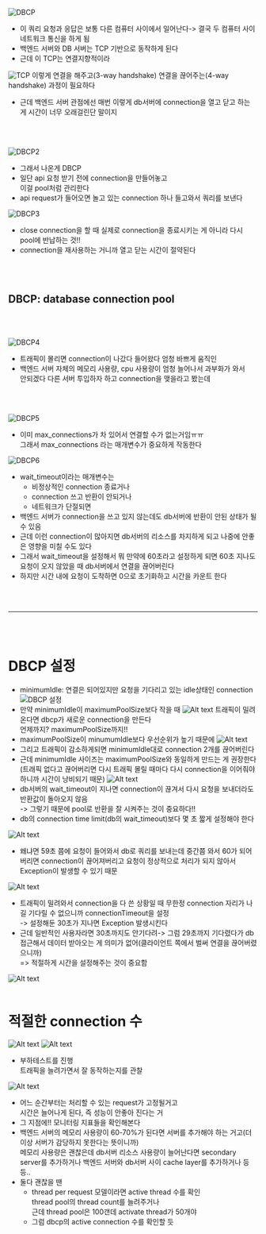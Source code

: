 ![DBCP](./image_/image.png)
- 이 쿼리 요청과 응답은 보통 다른 컴퓨터 사이에서 일어난다-> 결국 두 컴퓨터 사이 네트워크 통신을 하게 됨
- 백엔드 서버와 DB 서버는 TCP 기반으로 동작하게 된다
- 근데 이 TCP는 연결지향적이라 

![TCP](./image_/image-1.png)
    이렇게 연결을 해주고(3-way handshake) 연결을 끊어주는(4-way handshake) 과정이 필요하다 
- 근데 백엔드 서버 관점에선 매번 이렇게 db서버에 connection을 열고 닫고 하는 게 시간이 너무 오래걸린단 말이지  
<br>
<br>

![DBCP2](./image_/image-2.png)
- 그래서 나온게 DBCP
- 일단 api 요청 받기 전에 connection을 만들어놓고<br>
    이걸 pool처럼 관리한다
- api request가 들어오면 놀고 있는 connection 하나 들고와서 쿼리를 보낸다

![DBCP3](./image_/image-3.png)
- close connection을 할 때 실제로 connection을 종료시키는 게 아니라 다시 pool에 반납하는 것!!
- connection을 재사용하는 거니까 열고 닫는 시간이 절약된다 
<br>
<br>

## DBCP: database connection pool 
<br>
<br>

![DBCP4](./image_/image-4.png)
- 트래픽이 몰리면 connection이 나갔다 들어왔다 엄청 바쁘게 움직인
- 백엔드 서버 자체의 메모리 사용량, cpu 사용량이 엄청 늘어나서 과부화가 와서<br>
    안되겠다 다른 서버 투입하자 하고 connection을 맺을라고 봤는데
<br>
<br>

![DBCP5](./image_/image-5.png)
- 이미 max_connections가 차 있어서 연결할 수가 없는거임ㅠㅠ<br>
    그래서 max_connections 라는 매개변수가 중요하게 작동한다

![DBCP6](./image_/image-6.png)
- wait_timeout이라는 매개변수는  
    - 비정상적인 connection 종료거나
    - connection 쓰고 반환이 안되거나
    - 네트워크가 단절되면 
- 백엔드 서버가 connection을 쓰고 있지 않는데도 db서버에 반환이 안된 상태가 될 수 있음 
- 근데 이런 connection이 많아지면 db서버의 리소스를 차지하게 되고 나중에 안좋은 영향을 미칠 수도 있다
- 그래서 wait_timeout을 설정해서 뭐 만약에 60초라고 설정하게 되면 60초 지나도 요청이 오지 않았을 때 db서버에서 연결을 끊어버린다 
- 하지만 시간 내에 요청이 도착하면 0으로 초기화하고 시간을 카운트 한다

<br>
<br>

---

<br>
<br>

# DBCP 설정
- minimumIdle: 연결은 되어있지만 요청을 기다리고 있는 idle상태인 connection 
![DBCP 설정](./image_/image-7.png)
- 만약 minimumIdle이 maximumPoolSize보다 작을 때
![Alt text](./image_/image-8.png)
    트래픽이 밀려온다면 dbcp가 새로운 connection을 만든다<br>
    언제까지? maximumPoolSize까지!!
- maximumPoolSize이 minumumIdle보다 우선순위가 높기 때문에
![Alt text](./image_/image-9.png)
- 그리고 트래픽이 감소하게되면 minimumIdle대로 connection 2개를 끊어버린다 
- 근데 minimumIdle 사이즈는 maximumPoolSize와 동일하게 만드는 게 권장한다
(트래픽 없다고 끊어버리면 다시 트래픽 몰릴 때마다 다시 connection을 이어줘야 하니까 시간이 낭비되기 때문)
![Alt text](./image_/image-10.png)
- db서버의 wait_timeout이 지나면 connection이 끊겨서 다시 요청을 보내더라도 반환값이 돌아오지 않음<br>
-> 그렇기 때문에 pool로 반환을 잘 시켜주는 것이 중요하다!!
- db의 connection time limit(db의 wait_timeout)보다 몇 초 짧게 설정해야 한다

![Alt text](./image_/image-11.png)
- 왜냐면 59초 쯤에 요청이 들어와서 db로 쿼리를 보내는데 중간쯤 와서 60가 되어버리면 connection이 끊어져버리고 요청이 정상적으로 처리가 되지 않아서 Exception이 발생할 수 있기 때문 

![Alt text](./image_/image-12.png)
- 트래픽이 밀려와서 connection을 다 쓴 상황일 때 무한정 connection 자리가 나길 기다릴 수 없으니까 connectionTimeout을 설정<br>
-> 설정해둔 30초가 지나면 Exception 발생시킨다   
- 근데 일반적인 사용자라면 30초까지도 안기다려-> 그럼 29초까지 기다렸다가 db접근해서 데이터 받아오는 게 의미가 없어(클라이언트 쪽에서 벌써 연결을 끊어버렸으니까)<br>
=> 적절하게 시간을 설정해주는 것이 중요함 

![Alt text](./image_/image-13.png)
<br>
<br>

# 적절한 connection 수
![Alt text](./image_/image-14.png)
![Alt text](./image_/image-15.png)
- 부하테스트를 진행<br>
    트래픽을 늘려가면서 잘 동작하는지를 관찰

![Alt text](./image_/image-16.png)
- 어느 순간부터는 처리할 수 있는 request가 고정될거고<br>
    시간은 늘어나게 된다, 즉 성능이 안좋아 진다는 거
- 그 지점에!! 모니터링 지표들을 확인해본다 
- 백엔드 서버의 메모리 사용량이 60-70%가 된다면 서버를 추가해야 하는 거고(더이상 서버가 감당하지 못한다는 뜻이니까)<br>
메모리 사용량은 괜찮은데 db서버 리소스 사용량이 늘어난다면 secondary server를 추가하거나 백엔드 서버와 db서버 사이 cache layer를 추가하거나 등등..
- 둘다 괜찮을 땐
    - thread per request 모델이라면 active thread 수를 확인<br>
        thread pool의 thread count를 늘려주거나<br>
        근데 thread pool은 100갠데 activate thread가 50개야
    - 그럼 dbcp의 active connection 수를 확인할 듯 
